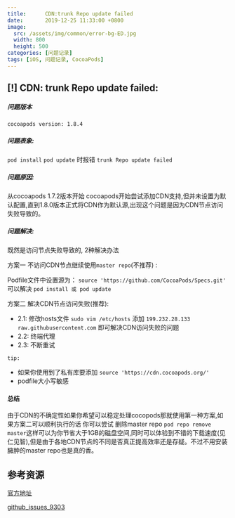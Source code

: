 ```yaml
---
title:      CDN:trunk Repo update failed
date:       2019-12-25 11:33:00 +0800
image: 
  src: /assets/img/common/error-bg-ED.jpg
  width: 800
  height: 500
categories: [问题记录]
tags: [iOS, 问题记录, CocoaPods]
---
```


## [!] CDN: trunk Repo update failed: 

##### 问题版本
`cocoapods version: 1.8.4`
##### 问题表象: 
 `pod install`  `pod update` 时报错 `trunk Repo update failed`
##### 问题原因:
从cocoapods 1.7.2版本开始 cocoapods开始尝试添加CDN支持,但并未设置为默认配置,直到1.8.0版本正式将CDN作为默认源,出现这个问题是因为CDN节点访问失败导致的。
##### 问题解决:
既然是访问节点失败导致的, 2种解决办法 

方案一 不访问CDN节点继续使用`master repo`(不推荐) :
  
  Podfile文件中设置源为：
 `source 'https://github.com/CocoaPods/Specs.git'` 可以解决 `pod install 或 pod update`

方案二 解决CDN节点访问失败(推荐):

- 2.1: 修改hosts文件 `sudo vim /etc/hosts` 添加 `199.232.28.133 raw.githubusercontent.com` 即可解决CDN访问失败的问题
- 2.2: 终端代理
- 2.3: 不断重试

`tip: `

- 如果你使用到了私有库要添加 `source 'https://cdn.cocoapods.org/'`
- podfile大小写敏感

#### 总结
由于CDN的不确定性如果你希望可以稳定处理cocopods那就使用第一种方案,如果方案二可以顺利执行的话 你可以尝试 删除master repo `pod repo remove master`这样可以为你节省大于1GB的磁盘空间,同时可以体验到不错的下载速度(见仁见智),但是由于各地CDN节点的不同是否真正提高效率还是存疑。不过不用安装臃肿的master repo也是真的香。
## 参考资源
[官方地址](https://blog.cocoapods.org/CocoaPods-1.7.2/)

[github_issues_9303](https://github.com/CocoaPods/CocoaPods/issues/9303)


